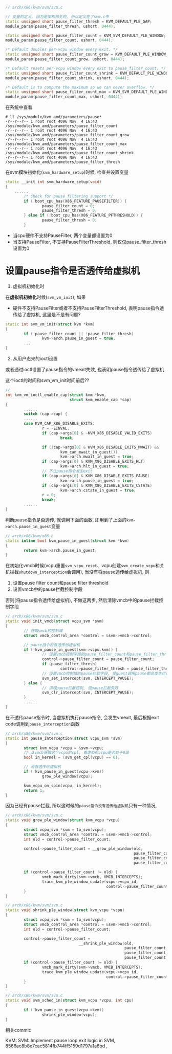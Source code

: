 

```cpp
// arch/x86/kvm/svm/svm.c

// 变量的定义, 因为是架构相关的, 所以定义在了svm.c中
static unsigned short pause_filter_thresh = KVM_DEFAULT_PLE_GAP;
module_param(pause_filter_thresh, ushort, 0444);

static unsigned short pause_filter_count = KVM_SVM_DEFAULT_PLE_WINDOW;
module_param(pause_filter_count, ushort, 0444);

/* Default doubles per-vcpu window every exit. */
static unsigned short pause_filter_count_grow = KVM_DEFAULT_PLE_WINDOW_GROW;
module_param(pause_filter_count_grow, ushort, 0444);

/* Default resets per-vcpu window every exit to pause_filter_count. */
static unsigned short pause_filter_count_shrink = KVM_DEFAULT_PLE_WINDOW_SHRINK;
module_param(pause_filter_count_shrink, ushort, 0444);

/* Default is to compute the maximum so we can never overflow. */
static unsigned short pause_filter_count_max = KVM_SVM_DEFAULT_PLE_WINDOW_MAX;
module_param(pause_filter_count_max, ushort, 0444);
```

在系统中查看

```
# ll /sys/module/kvm_amd/parameters/pause*
-r--r--r-- 1 root root 4096 Nov  4 16:43 /sys/module/kvm_amd/parameters/pause_filter_count
-r--r--r-- 1 root root 4096 Nov  4 16:43 /sys/module/kvm_amd/parameters/pause_filter_count_grow
-r--r--r-- 1 root root 4096 Nov  4 16:43 /sys/module/kvm_amd/parameters/pause_filter_count_max
-r--r--r-- 1 root root 4096 Nov  4 16:43 /sys/module/kvm_amd/parameters/pause_filter_count_shrink
-r--r--r-- 1 root root 4096 Nov  4 16:43 /sys/module/kvm_amd/parameters/pause_filter_thresh
```

在svm模块初始化(`svm_hardware_setup`)时候, 检查并设置变量

```cpp
static __init int svm_hardware_setup(void)
{
    ......
        /* Check for pause filtering support */
        if (!boot_cpu_has(X86_FEATURE_PAUSEFILTER)) {
                pause_filter_count = 0;
                pause_filter_thresh = 0;
        } else if (!boot_cpu_has(X86_FEATURE_PFTHRESHOLD)) {
                pause_filter_thresh = 0;
        }
```

* 当cpu硬件不支持PauseFilter, 两个变量都设置为0
* 当支持PauseFilter, 不支持PauseFilterThreshold, 则仅仅pause_filter_thresh设置为0


# 设置pause指令是否透传给虚拟机

1. 虚拟机初始化时

在**虚拟机初始化**时候(`svm_vm_init`), 如果
* 硬件不支持PauseFilter或者不支持PauseFilterThreshold, 表明pause指令透传给了虚拟机, 这里是不是有问题?

```cpp
static int svm_vm_init(struct kvm *kvm)
{
        if (!pause_filter_count || !pause_filter_thresh)
                kvm->arch.pause_in_guest = true;
        ...
}
```

2. 从用户态来的ioctl设置

或者通过ioctl设置了pause指令的vmexit失效, 也表明pause指令透传给了虚拟机

这个ioctl的时间和svm_vm_init时间前后??

```cpp
//
int kvm_vm_ioctl_enable_cap(struct kvm *kvm,
                            struct kvm_enable_cap *cap)
{
        ......
        switch (cap->cap) {
        ......
        case KVM_CAP_X86_DISABLE_EXITS:
                r = -EINVAL;
                if (cap->args[0] & ~KVM_X86_DISABLE_VALID_EXITS)
                        break;

                if ((cap->args[0] & KVM_X86_DISABLE_EXITS_MWAIT) &&
                        kvm_can_mwait_in_guest())
                        kvm->arch.mwait_in_guest = true;
                if (cap->args[0] & KVM_X86_DISABLE_EXITS_HLT)
                        kvm->arch.hlt_in_guest = true;
                // 不让pause指令发生exit
                if (cap->args[0] & KVM_X86_DISABLE_EXITS_PAUSE)
                        kvm->arch.pause_in_guest = true;
                if (cap->args[0] & KVM_X86_DISABLE_EXITS_CSTATE)
                        kvm->arch.cstate_in_guest = true;
                r = 0;
                break;
        ......
}
```

判断pause指令是否透传, 就调用下面的函数, 即用到了上面的`kvm->arch.pause_in_guest`变量

```cpp
// arch/x86/kvm/x86.h
static inline bool kvm_pause_in_guest(struct kvm *kvm)
{
        return kvm->arch.pause_in_guest;
}
```



在初始化vmcb时候(vcpu重置`svm_vcpu_reset`、vcpu创建`svm_create_vcpu`和关机拦截`shutdown_interception`会调用), 当没有将pause透传给虚拟机, 则

1. 设置pause filter count和pause filter threshold
2. 设置vmcb中的pause拦截控制字段

否则(将pause指令透传给虚拟机), 不做这两步, 然后清除vmcb中的pause拦截控制字段

```cpp
// arch/x86/kvm/svm/svm.c
static void init_vmcb(struct vcpu_svm *svm)
{
        // 获取vmcb的控制域
        struct vmcb_control_area *control = &svm->vmcb->control;

        // pause指令没有透传给虚拟机
        if (!kvm_pause_in_guest(svm->vcpu.kvm)) {
                // 设置vmcb控制字段的pause_filter_count和pause_filter_thresh
                control->pause_filter_count = pause_filter_count;
                if (pause_filter_thresh)
                        control->pause_filter_thresh = pause_filter_thresh;
                // 设置vmcb控制域的pause拦截字段, 使guest调用pause都会发生拦截
                svm_set_intercept(svm, INTERCEPT_PAUSE);
        } else {
                // 清理pause拦截控制, 使pause拦截失效
                svm_clr_intercept(svm, INTERCEPT_PAUSE);
        }
        ......
}
```

在不透传pause指令时, 当虚拟机执行pause指令, 会发生vmexit, 最后根据exit code调用到`pause_interception`函数

```cpp
// arch/x86/kvm/svm/svm.c
static int pause_interception(struct vcpu_svm *svm)
{
        struct kvm_vcpu *vcpu = &svm->vcpu;
        // 从vmcb获取这个vcpu的cpl, 看虚拟机vcpu是否处于0级
        bool in_kernel = (svm_get_cpl(vcpu) == 0);

        // 没有透传给虚拟机
        if (!kvm_pause_in_guest(vcpu->kvm))
                grow_ple_window(vcpu);

        kvm_vcpu_on_spin(vcpu, in_kernel);
        return 1;
}
```

因为已经有pause拦截, 所以这时候的`pause指令没有透传给虚拟机`只有一种情况, 




```cpp
// arch/x86/kvm/svm/svm.c
static void grow_ple_window(struct kvm_vcpu *vcpu)
{
        struct vcpu_svm *svm = to_svm(vcpu);
        struct vmcb_control_area *control = &svm->vmcb->control;
        int old = control->pause_filter_count;

        control->pause_filter_count = __grow_ple_window(old,
                                                        pause_filter_count,
                                                        pause_filter_count_grow,
                                                        pause_filter_count_max);

        if (control->pause_filter_count != old) {
                vmcb_mark_dirty(svm->vmcb, VMCB_INTERCEPTS);
                trace_kvm_ple_window_update(vcpu->vcpu_id,
                                            control->pause_filter_count, old);
        }
}
```


```cpp
// arch/x86/kvm/svm/svm.c
static void shrink_ple_window(struct kvm_vcpu *vcpu)
{
        struct vcpu_svm *svm = to_svm(vcpu);
        struct vmcb_control_area *control = &svm->vmcb->control;
        int old = control->pause_filter_count;

        control->pause_filter_count =
                                __shrink_ple_window(old,
                                                    pause_filter_count,
                                                    pause_filter_count_shrink,
                                                    pause_filter_count);
        if (control->pause_filter_count != old) {
                vmcb_mark_dirty(svm->vmcb, VMCB_INTERCEPTS);
                trace_kvm_ple_window_update(vcpu->vcpu_id,
                                            control->pause_filter_count, old);
        }
}
```




```cpp
// arch/x86/kvm/svm/svm.c
static void svm_sched_in(struct kvm_vcpu *vcpu, int cpu)
{
        if (!kvm_pause_in_guest(vcpu->kvm))
                shrink_ple_window(vcpu);
}
```

相关commit:

KVM: SVM: Implement pause loop exit logic in SVM, 8566ac8b8e7cac5814fb744ff5159d1797a1a6bd , 